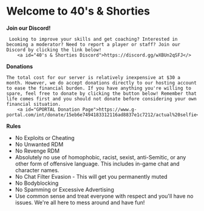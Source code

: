 #                             Welcome to **40's & Shorties**

**Join our Discord!**

     Looking to improve your skills and get coaching? Interested in becoming a moderator? Need to report a player or staff? Join our Discord by clicking the link below!
        <a id="40's & Shorties Discord">https://discord.gg/wXBUn2qSFJ</>

**Donations**

    The total cost for our server is relatively inexpensive at $30 a month. However, we do accept donations directly to our hosting account to ease the financial burden. If you have anything you're willing to spare, feel free to donate by clicking the button below! Remember that life comes first and you should not donate before considering your own financial situation.
        <a id="GPORTAL Donation Page">https://www.g-portal.com/int/donate/15eb6e7494183312116ad8837e1c7212/actual%20selfie</>

**Rules**
- No Exploits or Cheating
- No Unwanted RDM
- No Revenge RDM
- Absolutely no use of homophobic, racist, sexist, anti-Semitic, or any other form of offensive language. This includes in-game chat and character names.
- No Chat Filter Evasion - This will get you permanently muted
- No Bodyblocking
- No Spamming or Excessive Advertising
- Use common sense and treat everyone with respect and you'll have no issues. We're all here to mess around and have fun!

